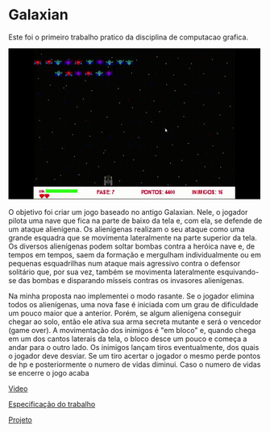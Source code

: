 # Galaxian
Este foi o primeiro trabalho pratico da disciplina de computacao grafica.

<img src="https://github.com/TomAugst/Galaxian/blob/main/Screenshot/galaxian2.gif" width="500" height="300">

O objetivo foi criar um jogo baseado no antigo Galaxian. Nele, o jogador pilota uma nave que fica na parte de baixo da tela e, com ela, se defende de um ataque alienígena. Os alienígenas realizam o seu ataque como uma grande esquadra que se movimenta lateralmente na parte superior da tela. Os diversos alienígenas podem soltar bombas contra a heróica nave e, de tempos em tempos, saem da formação e mergulham individualmente ou em pequenas esquadrilhas num ataque mais agressivo contra o defensor solitário que, por sua vez, também se movimenta lateralmente esquivando-se das bombas e disparando mísseis contras os invasores alienígenas.

Na minha proposta nao implementei o modo rasante. Se o jogador elimina todos os alienígenas, uma nova fase é iniciada com um grau de dificuldade um pouco maior que a anterior. Porém, se algum alienígena conseguir chegar ao solo, então ele ativa sua arma secreta mutante e será o vencedor (game over). A movimentação dos inimigos é "em bloco" e, quando chega em um dos cantos laterais da tela, o bloco desce um pouco e começa a andar para o outro lado. Os inimigos lançam tiros eventualmente, dos quais o jogador deve desviar. Se um tiro acertar o jogador o mesmo perde pontos de hp e posteriormente o numero de vidas diminui. Caso o numero de vidas se encerre o jogo acaba

<a href="https://www.youtube.com/watch?v=1naGQJnH4ns">Video</a>

<a href="https://github.com/glenderbras/cefet-cg/blob/master/assignments/tp1-galaxian/README.md">Especificação do trabalho</a>

<a href="https://drive.google.com/file/d/1CsiBH_BQAgFfH7-7wAp0_oqmEUGkk-gB/view?usp=sharing">Projeto</a>
